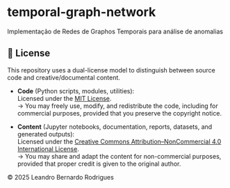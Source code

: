 # temporal-graph-network
Implementação de Redes de Graphos Temporais para análise de anomalias

## 🧾 License

This repository uses a dual-license model to distinguish between source code and creative/documental content.

- **Code** (Python scripts, modules, utilities):  
  Licensed under the [MIT License](./LICENSE_CODE).  
  → You may freely use, modify, and redistribute the code, including for commercial purposes, provided that you preserve the copyright notice.

- **Content** (Jupyter notebooks, documentation, reports, datasets, and generated outputs):  
  Licensed under the [Creative Commons Attribution–NonCommercial 4.0 International License](./LICENSE_CONTENT).  
  → You may share and adapt the content for non-commercial purposes, provided that proper credit is given to the original author.

© 2025 Leandro Bernardo Rodrigues
